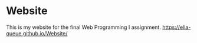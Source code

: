 # Website

This is my website for the final Web Programming I assignment.
https://ella-queue.github.io/Website/
